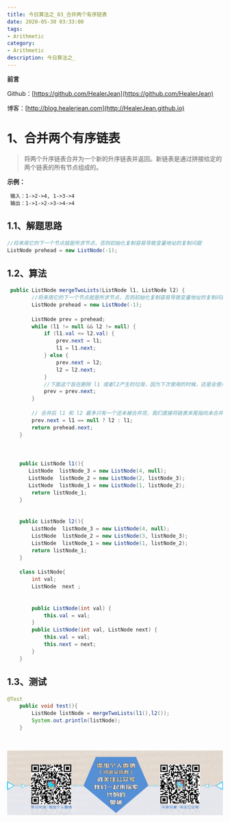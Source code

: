 ```yaml
---
title: 今日算法之_83_合并两个有序链表
date: 2020-05-30 03:33:00
tags: 
- Arithmetic
category: 
- Arithmetic
description: 今日算法之_
---
```


**前言**     

 Github：[https://github.com/HealerJean](https://github.com/HealerJean)         

 博客：[http://blog.healerjean.com](http://HealerJean.github.io)          



# 1、合并两个有序链表
>  将两个升序链表合并为一个新的升序链表并返回。新链表是通过拼接给定的两个链表的所有节点组成的。 


 **示例：**

```
 输入：1->2->4, 1->3->4
 输出：1->1->2->3->4->4
```



## 1.1、解题思路 

> 

```java
//将来用它的下一个节点就是所求节点，否则初始化复制容易导致变量地址的复制问题
ListNode prehead = new ListNode(-1);
```



## 1.2、算法

```java
 public ListNode mergeTwoLists(ListNode l1, ListNode l2) {
        //将来用它的下一个节点就是所求节点，否则初始化复制容易导致变量地址的复制问题
        ListNode prehead = new ListNode(-1);

        ListNode prev = prehead;
        while (l1 != null && l2 != null) {
            if (l1.val <= l2.val) {
                prev.next = l1;
                l1 = l1.next;
            } else {
                prev.next = l2;
                l2 = l2.next;
            }
            //下面这个旨在删除 l1 或者l2产生的垃圾，因为下次使用的时候，还是会使用prev.next这样就删除调垃圾了
            prev = prev.next;
        }

        // 合并后 l1 和 l2 最多只有一个还未被合并完，我们直接将链表末尾指向未合并完的链表即可
        prev.next = l1 == null ? l2 : l1;
        return prehead.next;
    }



    public ListNode l1(){
       ListNode  listNode_3 = new ListNode(4, null);
       ListNode  listNode_2 = new ListNode(2, listNode_3);
       ListNode  listNode_1 = new ListNode(1, listNode_2);
        return listNode_1;
    }


    public ListNode l2(){
        ListNode  listNode_3 = new ListNode(4, null);
        ListNode  listNode_2 = new ListNode(3, listNode_3);
        ListNode  listNode_1 = new ListNode(1, listNode_2);
        return listNode_1;
    }

    class ListNode{
        int val;
        ListNode  next ;


        public ListNode(int val) {
            this.val = val;
        }
        public ListNode(int val, ListNode next) {
            this.val = val;
            this.next = next;
        }
    }
```




## 1.3、测试 

```java
@Test
    public void test(){
        ListNode listNode = mergeTwoLists(l1(),l2());
        System.out.println(listNode);
    }
```



​          

![ContactAuthor](https://raw.githubusercontent.com/HealerJean/HealerJean.github.io/master/assets/img/artical_bottom.jpg)



<link rel="stylesheet" href="https://unpkg.com/gitalk/dist/gitalk.css">

<script src="https://unpkg.com/gitalk@latest/dist/gitalk.min.js"></script> 
<div id="gitalk-container"></div>    
 <script type="text/javascript">
    var gitalk = new Gitalk({
		clientID: `1d164cd85549874d0e3a`,
		clientSecret: `527c3d223d1e6608953e835b547061037d140355`,
		repo: `HealerJean.github.io`,
		owner: 'HealerJean',
		admin: ['HealerJean'],
		id: '6R8Kas23ruUJF4VL',
    });
    gitalk.render('gitalk-container');
</script> 
